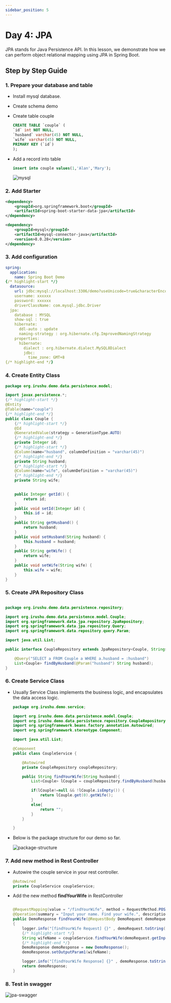 ```yaml
---
sidebar_position: 5
---
```


# Day 4:  JPA

JPA stands for Java Persistence API. In this lesson, we demonstrate how we can perform object relational mapping using JPA in Spring Boot.


## Step by Step Guide

### 1. Prepare your database and table

- Install mysql database.
- Create schema demo
- Create table couple

    ```sql title="We create the table couple to store couple names."
    CREATE TABLE `couple` (
    `id` int NOT NULL,
    `husband` varchar(45) NOT NULL,
    `wife` varchar(45) NOT NULL,
    PRIMARY KEY (`id`)
    );
    ```

- Add a record into table

    ```sql
    insert into couple values(1,'Alan','Mary');
    ```

    ![mysql](/img/springboot/mysql.PNG)

### 2. Add Starter

```xml title="pom.xml"
<dependency>
    <groupId>org.springframework.boot</groupId>
    <artifactId>spring-boot-starter-data-jpa</artifactId>
</dependency>

<dependency>
    <groupId>mysql</groupId>
    <artifactId>mysql-connector-java</artifactId>
    <version>8.0.28</version>
</dependency>
```

### 3. Add configuration

```yaml title="application.yml"
spring:
  application:
    name: Spring Boot Demo
{/* highlight-start */}    
  datasource:
    url: jdbc:mysql://localhost:3306/demo?useUnicode=true&characterEncoding=utf-8&useLegacyDatetimeCode=false
    username: xxxxxx
    password: xxxxxx
    driverClassName: com.mysql.jdbc.Driver
  jpa:
    database : MYSQL
    show-sql : true
    hibernate:
      ddl-auto : update
      naming-strategy : org.hibernate.cfg.ImprovedNamingStrategy
    properties:
      hibernate:
        dialect : org.hibernate.dialect.MySQL8Dialect
        jdbc:
          time_zone: GMT+8  
{/* highlight-end */}
```

### 4. Create Entity Class

```java title="org.irushu.demo.data.persistence.model.Couple" showLineNumbers
package org.irushu.demo.data.persistence.model;

import javax.persistence.*;
{/* highlight-start */}   
@Entity
@Table(name="couple")
{/* highlight-end */}   
public class Couple {
    {/* highlight-start */}   
    @Id
    @GeneratedValue(strategy = GenerationType.AUTO)
    {/* highlight-end */}   
    private Integer id;
    {/* highlight-start */}  
    @Column(name="husband", columnDefinition = "varchar(45)")
    {/* highlight-end */}   
    private String husband;
    {/* highlight-start */} 
    @Column(name="wife", columnDefinition = "varchar(45)")
    {/* highlight-end */}  
    private String wife;
     

    public Integer getId() {
        return id;
    }
    public void setId(Integer id) {
        this.id = id;
    }
    public String getHusband() {
        return husband;
    }
    public void setHusband(String husband) {
        this.husband = husband;
    }
    public String getWife() {
        return wife;
    }
    public void setWife(String wife) {
        this.wife = wife;
    }
}
```


### 5. Create JPA Repository Class

```java title="org.irushu.demo.data.persistence.repository.CoupleRepository" showLineNumbers

package org.irushu.demo.data.persistence.repository;

import org.irushu.demo.data.persistence.model.Couple;
import org.springframework.data.jpa.repository.JpaRepository;
import org.springframework.data.jpa.repository.Query;
import org.springframework.data.repository.query.Param;

import java.util.List;

public interface CoupleRepository extends JpaRepository<Couple, String> {

    @Query("SELECT a FROM Couple a WHERE a.husband = :husband")
    List<Couple> findByHusband(@Param("husband") String husband);
}

```

### 6. Create Service Class

- Usually Service Class implements the business logic, and encapsulates the data access logic. 

    ```java title="org.irushu.demo.service.CoupleService" showLineNumbers
    package org.irushu.demo.service;

    import org.irushu.demo.data.persistence.model.Couple;
    import org.irushu.demo.data.persistence.repository.CoupleRepository;
    import org.springframework.beans.factory.annotation.Autowired;
    import org.springframework.stereotype.Component;

    import java.util.List;

    @Component
    public class CoupleService {

        @Autowired
        private CoupleRepository coupleRepository;

        public String findYourWife(String husband){
            List<Couple> lCouple = coupleRepository.findByHusband(husband);

            if(lCouple!=null && !lCouple.isEmpty()) {
                return lCouple.get(0).getWife();
            }
            else{
                return "";
            }
        }

    }
    ```

- Below is the package structure for our demo so far.

    ![package-structure](/img/springboot/java-package-structure.PNG)


### 7. Add new method in Rest Controller

- Autowire the couple service in your rest controller.

    ```java title="org.irushu.demo.web.controller.DemoController"
    @Autowired
    private CoupleService coupleService;
    ```

- Add the new method **findYourWife** in RestController
    ```java title="org.irushu.demo.web.controller.DemoController" showLineNumbers

    @RequestMapping(value = "/findYourWife", method = RequestMethod.POST, consumes = MediaType.APPLICATION_JSON_VALUE, produces = MediaType.APPLICATION_JSON_VALUE)
    @Operation(summary = "Input your name. Find your wife.", description = "")
    public DemoResponse findYourWife(@RequestBody DemoRequest demoRequest)
    {
        logger.info("[findYourWife Request] {}" , demoRequest.toString());
        {/* highlight-start */} 
        String wifeName = coupleService.findYourWife(demoRequest.getInputParam1());
        {/* highlight-end */} 
        DemoResponse demoResponse = new DemoResponse();
        demoResponse.setOutputParam1(wifeName);

        logger.info("[findYourWife Response] {}" , demoResponse.toString());
        return demoResponse;
    }

    ```

### 8. Test in swagger

![jpa-swagger](/img/springboot/jpa-swagger.PNG)